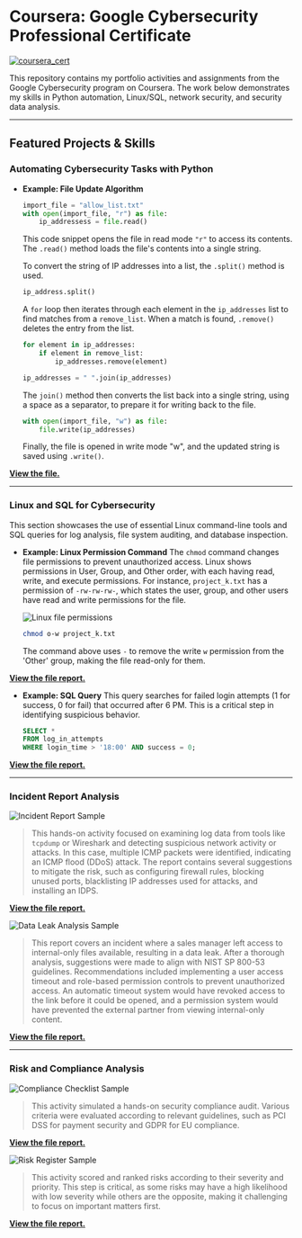 # Coursera: Google Cybersecurity Professional Certificate


[![coursera_cert](https://s3.amazonaws.com/coursera_assets/meta_images/generated/CERTIFICATE_LANDING_PAGE/CERTIFICATE_LANDING_PAGE~JXOCGNV0WXXF/CERTIFICATE_LANDING_PAGE~JXOCGNV0WXXF.jpeg)](https://www.coursera.org/account/accomplishments/professional-cert/JXOCGNV0WXXF)

This repository contains my portfolio activities and assignments from the Google Cybersecurity program on Coursera. The work below demonstrates my skills in Python automation, Linux/SQL, network security, and security data analysis.

---

## Featured Projects & Skills

### Automating Cybersecurity Tasks with Python

* **Example: File Update Algorithm**
	```python
	import_file = "allow_list.txt"
	with open(import_file, "r") as file:
		ip_addressess = file.read()
	```
	This code snippet opens the file in read mode `"r"` to access its contents. The `.read()` method loads the file's contents into a single string.
	
	To convert the string of IP addresses into a list, the `.split()` method is used.
	```python
	ip_address.split()
	```
	
	A `for` loop then iterates through each element in the `ip_addresses` list to find matches from a `remove_list`. When a match is found, `.remove()` deletes the entry from the list.
	
	```python
	for element in ip_addresses:
		if element in remove_list:
			ip_addresses.remove(element)
	
	ip_addresses = " ".join(ip_addresses) 	
	```
	The `join()` method then converts the list back into a single string, using a space as a separator, to prepare it for writing back to the file.
	
	```python
	with open(import_file, "w") as file:
		file.write(ip_addresses)
	```
	Finally, the file is opened in write mode "w", and the updated string is saved using `.write()`.

[**View the file.**](https://github.com/NabiCook/coursera-works/tree/main/GoogleCybersecurity/Automating-Cybersecurity-Tasks-with-Python)

---

### Linux and SQL for Cybersecurity

This section showcases the use of essential Linux command-line tools and SQL queries for log analysis, file system auditing, and database inspection.

* **Example: Linux Permission Command**
	The `chmod` command changes file permissions to prevent unauthorized access. Linux shows permissions in User, Group, and Other order, with each having read, write, and execute permissions. For instance, `project_k.txt` has a permission of `-rw-rw-rw-`, which states the user, group, and other users have read and write permissions for the file.
	
	![Linux file permissions](https://raw.githubusercontent.com/NabiCook/coursera-works/main/GoogleCybersecurity/img/Picture1.png)
	
	```bash
	chmod o-w project_k.txt
	```
	The command above uses `-` to remove the write `w` permission from the 'Other' group, making the file read-only for them.

[**View the file report.**](https://github.com/NabiCook/coursera-works/blob/main/GoogleCybersecurity/File%20permissions%20in%20Linux.docx)


* **Example: SQL Query**
	This query searches for failed login attempts (1 for success, 0 for fail) that occurred after 6 PM. This is a critical step in identifying suspicious behavior.
	```sql
	SELECT *
	FROM log_in_attempts
	WHERE login_time > '18:00' AND success = 0;
	```
[**View the file report.**](https://github.com/NabiCook/coursera-works/blob/main/GoogleCybersecurity/Apply%20filters%20to%20SQL%20queries.docx)

---


### Incident Report Analysis

![Incident Report Sample](https://raw.githubusercontent.com/NabiCook/coursera-works/main/GoogleCybersecurity/img/incident_report.jpg)
> This hands-on activity focused on examining log data from tools like `tcpdump` or Wireshark and detecting suspicious network activity or attacks. In this case, multiple ICMP packets were identified, indicating an ICMP flood (DDoS) attack. The report contains several suggestions to mitigate the risk, such as configuring firewall rules, blocking unused ports, blacklisting IP addresses used for attacks, and installing an IDPS.

[**View the file report.**](https://github.com/NabiCook/coursera-works/blob/main/GoogleCybersecurity/Incident%20report%20analysis.docx)

![Data Leak Analysis Sample](https://raw.githubusercontent.com/NabiCook/coursera-works/main/GoogleCybersecurity/img/data_leak.jpg)
> This report covers an incident where a sales manager left access to internal-only files available, resulting in a data leak. After a thorough analysis, suggestions were made to align with NIST SP 800-53 guidelines. Recommendations included implementing a user access timeout and role-based permission controls to prevent unauthorized access. An automatic timeout system would have revoked access to the link before it could be opened, and a permission system would have prevented the external partner from viewing internal-only content.

[**View the file report.**](https://github.com/NabiCook/coursera-works/blob/main/GoogleCybersecurity/Activity%20Template_%20Data%20leak%20worksheet.docx)


---

### Risk and Compliance Analysis

![Compliance Checklist Sample](https://raw.githubusercontent.com/NabiCook/coursera-works/main/GoogleCybersecurity/img/compliance.jpg)
> This activity simulated a hands-on security compliance audit. Various criteria were evaluated according to relevant guidelines, such as PCI DSS for payment security and GDPR for EU compliance.

[**View the file report.**](https://github.com/NabiCook/coursera-works/blob/main/GoogleCybersecurity/Controls%20and%20compliance%20checklist.pdf)

![Risk Register Sample](https://raw.githubusercontent.com/NabiCook/coursera-works/main/GoogleCybersecurity/img/risk_register.jpg)
> This activity scored and ranked risks according to their severity and priority. This step is critical, as some risks may have a high likelihood with low severity while others are the opposite, making it challenging to focus on important matters first.

[**View the file report.**](https://github.com/NabiCook/coursera-works/tree/main/GoogleCybersecurity)